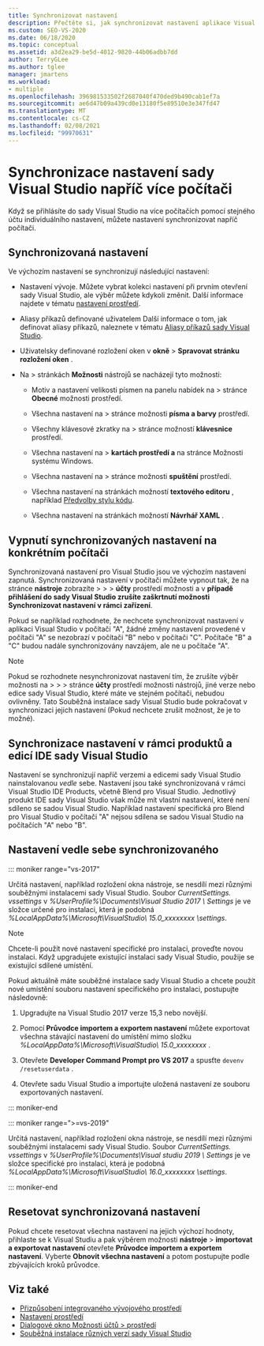 ```yaml
---
title: Synchronizovat nastavení
description: Přečtěte si, jak synchronizovat nastavení aplikace Visual Studio napříč více počítači přihlášením ke stejnému účtu přizpůsobení.
ms.custom: SEO-VS-2020
ms.date: 06/18/2020
ms.topic: conceptual
ms.assetid: a3d2ea29-be5d-4012-9820-44b06adbb7dd
author: TerryGLee
ms.author: tglee
manager: jmartens
ms.workload:
- multiple
ms.openlocfilehash: 396981533502f2687040f470ded9b490cab1ef7a
ms.sourcegitcommit: ae6d47b09a439cd0e13180f5e89510e3e347fd47
ms.translationtype: MT
ms.contentlocale: cs-CZ
ms.lasthandoff: 02/08/2021
ms.locfileid: "99970631"
---
```

# <a name="synchronize-visual-studio-settings-across-multiple-computers"></a>Synchronizace nastavení sady Visual Studio napříč více počítači

Když se přihlásíte do sady Visual Studio na více počítačích pomocí stejného účtu individuálního nastavení, můžete nastavení synchronizovat napříč počítači.

## <a name="synchronized-settings"></a>Synchronizovaná nastavení

Ve výchozím nastavení se synchronizují následující nastavení:

- Nastavení vývoje. Můžete vybrat kolekci nastavení při prvním otevření sady Visual Studio, ale výběr můžete kdykoli změnit. Další informace najdete v tématu [nastavení prostředí](../ide/environment-settings.md).

- Aliasy příkazů definované uživatelem Další informace o tom, jak definovat aliasy příkazů, naleznete v tématu [Aliasy příkazů sady Visual Studio](../ide/reference/visual-studio-command-aliases.md).

- Uživatelsky definované rozložení oken v **okně**  >  **Spravovat stránku rozložení oken** .

- Na   >  stránkách **Možnosti** nástrojů se nacházejí tyto možnosti:

  - Motiv a nastavení velikosti písmen na panelu nabídek na  >  stránce **Obecné** možnosti prostředí.

  - Všechna nastavení na   >  stránce možnosti **písma a barvy** prostředí.

  - Všechny klávesové zkratky na   >  stránce možností **klávesnice** prostředí.

  - Všechna nastavení na   >  **kartách prostředí a** na stránce Možnosti systému Windows.

  - Všechna nastavení na   >  stránce možnosti **spuštění** prostředí.

  - Všechna nastavení na stránkách možností **textového editoru** , například [Předvolby stylu kódu](code-styles-and-code-cleanup.md).

  - Všechna nastavení na stránkách možností **Návrhář XAML** .

## <a name="turn-off-synchronized-settings-on-a-particular-computer"></a>Vypnutí synchronizovaných nastavení na konkrétním počítači

Synchronizovaná nastavení pro Visual Studio jsou ve výchozím nastavení zapnutá. Synchronizovaná nastavení v počítači můžete vypnout tak, že na stránce **nástroje** zobrazíte  >    >    >  **účty** prostředí možnosti a v **případě přihlášení do sady Visual Studio zrušíte zaškrtnutí možnosti Synchronizovat nastavení v rámci zařízení**.

Pokud se například rozhodnete, že nechcete synchronizovat nastavení v aplikaci Visual Studio v počítači "A", žádné změny nastavení provedené v počítači "A" se nezobrazí v počítači "B" nebo v počítači "C". Počítače "B" a "C" budou nadále synchronizovány navzájem, ale ne u počítače "A".

> [!NOTE]
> Pokud se rozhodnete nesynchronizovat nastavení tím, že zrušíte výběr možnosti na   >    >    >  stránce **účty** prostředí možnosti nástrojů, jiné verze nebo edice sady Visual Studio, které máte ve stejném počítači, nebudou ovlivněny. Tato Souběžná instalace sady Visual Studio bude pokračovat v synchronizaci jejich nastavení (Pokud nechcete zrušit možnost, že je to možné).

## <a name="synchronize-settings-across-visual-studio-ide-products-and-editions"></a>Synchronizace nastavení v rámci produktů a edicí IDE sady Visual Studio

Nastavení se synchronizují napříč verzemi a edicemi sady Visual Studio nainstalovanou *vedle* sebe. Nastavení jsou také synchronizovaná v rámci Visual Studio IDE Products, včetně Blend pro Visual Studio. Jednotlivý produkt IDE sady Visual Studio však může mít vlastní nastavení, které není sdíleno se sadou Visual Studio. Například nastavení specifická pro Blend pro Visual Studio v počítači "A" nejsou sdílena se sadou Visual Studio na počítačích "A" nebo "B".

## <a name="side-by-side-synchronized-settings"></a>Nastavení vedle sebe synchronizovaného

::: moniker range="vs-2017"

Určitá nastavení, například rozložení okna nástroje, se nesdílí mezi různými souběžnými instalacemi sady Visual Studio. Soubor *CurrentSettings. vssettings* v *%UserProfile%\Documents\Visual Studio 2017 \ Settings* je ve složce určené pro instalaci, která je podobná *%LocalAppData%\Microsoft\VisualStudio\ 15.0_xxxxxxxx \settings*.

> [!NOTE]
> Chcete-li použít nové nastavení specifické pro instalaci, proveďte novou instalaci. Když upgradujete existující instalaci sady Visual Studio, použije se existující sdílené umístění.

Pokud aktuálně máte souběžné instalace sady Visual Studio a chcete použít nové umístění souboru nastavení specifického pro instalaci, postupujte následovně:

1. Upgradujte na Visual Studio 2017 verze 15,3 nebo novější.

2. Pomocí **Průvodce importem a exportem nastavení** můžete exportovat všechna stávající nastavení do umístění mimo složku *%LocalAppData%\Microsoft\VisualStudio\ 15.0_xxxxxxxx* .

3. Otevřete **Developer Command Prompt pro VS 2017** a spusťte `devenv /resetuserdata` .

1. Otevřete sadu Visual Studio a importujte uložená nastavení ze souboru exportovaných nastavení.

::: moniker-end

::: moniker range=">=vs-2019"

Určitá nastavení, například rozložení okna nástroje, se nesdílí mezi různými souběžnými instalacemi sady Visual Studio. Soubor *CurrentSettings. vssettings* v *%UserProfile%\Documents\Visual studiu 2019 \ Settings* je ve složce specifické pro instalaci, která je podobná *%LocalAppData%\Microsoft\VisualStudio\ 16.0_xxxxxxxx \settings*.

::: moniker-end

## <a name="reset-synchronized-settings"></a>Resetovat synchronizovaná nastavení

Pokud chcete resetovat všechna nastavení na jejich výchozí hodnoty, přihlaste se k Visual Studiu a pak výběrem možnosti **nástroje**  >  **importovat a exportovat nastavení** otevřete **Průvodce importem a exportem nastavení**. Vyberte **Obnovit všechna nastavení** a potom postupujte podle zbývajících kroků průvodce.

## <a name="see-also"></a>Viz také

- [Přizpůsobení integrovaného vývojového prostředí](../ide/personalizing-the-visual-studio-ide.md)
- [Nastavení prostředí](../ide/environment-settings.md)
- [Dialogové okno Možnosti účtů > prostředí](reference/accounts-environment-options-dialog-box.md)
- [Souběžná instalace různých verzí sady Visual Studio](../install/install-visual-studio-versions-side-by-side.md)
